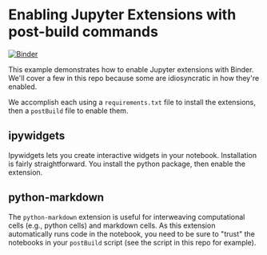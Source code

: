 # Enabling Jupyter Extensions with post-build commands

[![Binder](https://mybinder.org/badge_logo.svg)](https://mybinder.org/v2/gh/samjett247/jupyter-binder-example/master?filepath=Amaan-example.ipynb)

This example demonstrates how to enable Jupyter extensions with Binder. We'll
cover a few in this repo because some are idiosyncratic in how they're enabled.

We accomplish each using a `requirements.txt` file to install the extensions,
then a `postBuild` file to enable them.

## ipywidgets

Ipywidgets lets you create interactive widgets in your notebook.
Installation is fairly straightforward. You install the python package,
then enable the extension.

## python-markdown
The `python-markdown` extension is useful for interweaving computational
cells (e.g., python cells) and markdown cells. As this extension automatically
runs code in the notebook, you need to be sure to "trust" the notebooks in your
`postBuild` script (see the script in this repo for example).
